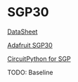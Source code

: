 # SGP30

[DataSheet](https://www.mouser.com/pdfdocs/Sensirion_Gas_Sensors_SGP30_Datasheet_EN-1148053.pdf)

[Adafruit SGP30](https://learn.adafruit.com/adafruit-sgp30-gas-tvoc-eco2-mox-sensor?view=all)

[CircuitPython for SGP](https://learn.adafruit.com/adafruit-sgp30-gas-tvoc-eco2-mox-sensor/circuitpython-wiring-test)

TODO: Baseline